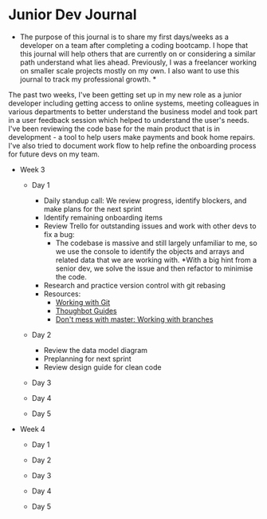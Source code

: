# Junior Dev Journal #

* The purpose of this journal is to share my first days/weeks as a developer on a team after 
completing a coding bootcamp. I hope that this journal will help others that are currently on 
or considering a similar path understand what lies ahead. Previously, I was a freelancer working on smaller scale projects mostly on my own. I also want to use this journal to track my professional growth. * 

The past two weeks, I've been getting set up in my new role as a junior developer 
including getting access to online systems, meeting colleagues in various departments 
to better understand the business model and took part in a user feedback session which 
helped to understand the user's needs. I've been reviewing the code base for the main product 
that is in development - a tool to help users make payments and book home repairs. I've also 
tried to document work flow to help refine the onboarding process for future devs on my team. 

* Week 3

    * Day 1
        * Daily standup call: We review progress, identify blockers, and make plans for the next sprint
        * Identify remaining onboarding items
        * Review Trello for outstanding issues and work with other devs to fix a bug: 
            * The codebase is massive and still largely unfamiliar to me, so we use the console to identify 
            the objects and arrays and related data that we are working with. 
            *With a big hint from a senior dev, we solve the issue and then refactor to minimise the code. 
        * Research and practice version control with git rebasing
        * Resources: 
            * [Working with Git](https://medium.com/@grazibonizi/the-best-branching-model-to-work-with-git-4008a8098e6a)
            * [Thoughbot Guides](https://github.com/thoughtbot/guides)
            * [Don't mess with master: Working with branches](https://thenewstack.io/dont-mess-with-the-master-working-with-branches-in-git-and-github/)

   * Day 2

        * Review the data model diagram
        * Preplanning for next sprint
        * Review design guide for clean code

    * Day 3

    * Day 4

    * Day 5

* Week 4

    * Day 1 

    * Day 2

    * Day 3

    * Day 4

    * Day 5
